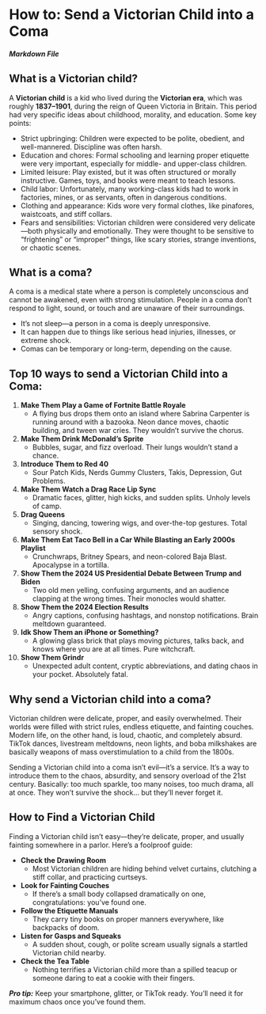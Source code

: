 
# How to: Send a Victorian Child into a Coma

#### _Markdown File_

## What is a Victorian child?
A **Victorian child** is a kid who lived during the **Victorian era**, which was roughly **1837–1901**, during the reign of Queen Victoria in Britain. This period had very specific ideas about childhood, morality, and education. Some key points:

- Strict upbringing: Children were expected to be polite, obedient, and well-mannered. Discipline was often harsh.
- Education and chores: Formal schooling and learning proper etiquette were very important, especially for middle- and upper-class children.
- Limited leisure: Play existed, but it was often structured or morally instructive. Games, toys, and books were meant to teach lessons.
- Child labor: Unfortunately, many working-class kids had to work in factories, mines, or as servants, often in dangerous conditions.
- Clothing and appearance: Kids wore very formal clothes, like pinafores, waistcoats, and stiff collars.
- Fears and sensibilities: Victorian children were considered very delicate—both physically and emotionally. They were thought to be sensitive to “frightening” or “improper” things, like scary stories, strange inventions, or chaotic scenes.

## What is a coma?

A coma is a medical state where a person is completely unconscious and cannot be awakened, even with strong stimulation. People in a coma don’t respond to light, sound, or touch and are unaware of their surroundings.

- It’s not sleep—a person in a coma is deeply unresponsive.
- It can happen due to things like serious head injuries, illnesses, or extreme shock.
- Comas can be temporary or long-term, depending on the cause.

## Top 10 ways to send a Victorian Child into a Coma:

1. **Make Them Play a Game of Fortnite Battle Royale**
    - A flying bus drops them onto an island where Sabrina Carpenter is running around with a bazooka. Neon dance moves, chaotic building, and tween war cries. They wouldn’t survive the chorus.
2. **Make Them Drink McDonald’s Sprite**
    - Bubbles, sugar, and fizz overload. Their lungs wouldn’t stand a chance.
3. **Introduce Them to Red 40**
    - Sour Patch Kids, Nerds Gummy Clusters, Takis, Depression, Gut Problems.
4. **Make Them Watch a Drag Race Lip Sync**
    - Dramatic faces, glitter, high kicks, and sudden splits. Unholy levels of camp.
5. **Drag Queens**
    - Singing, dancing, towering wigs, and over-the-top gestures. Total sensory shock.
6. **Make Them Eat Taco Bell in a Car While Blasting an Early 2000s Playlist**
    - Crunchwraps, Britney Spears, and neon-colored Baja Blast. Apocalypse in a tortilla.
7. **Show Them the 2024 US Presidential Debate Between Trump and Biden**
    - Two old men yelling, confusing arguments, and an audience clapping at the wrong times. Their monocles would shatter.
8. **Show Them the 2024 Election Results**
    - Angry captions, confusing hashtags, and nonstop notifications. Brain meltdown guaranteed.
9. **Idk Show Them an iPhone or Something?**
    - A glowing glass brick that plays moving pictures, talks back, and knows where you are at all times. Pure witchcraft.
10. **Show Them Grindr**
    - Unexpected adult content, cryptic abbreviations, and dating chaos in your pocket. Absolutely fatal.

## Why send a Victorian child into a coma? 

Victorian children were delicate, proper, and easily overwhelmed. Their worlds were filled with strict rules, endless etiquette, and fainting couches. Modern life, on the other hand, is loud, chaotic, and completely absurd. TikTok dances, livestream meltdowns, neon lights, and boba milkshakes are basically weapons of mass overstimulation to a child from the 1800s.

Sending a Victorian child into a coma isn’t evil—it’s a service. It’s a way to introduce them to the chaos, absurdity, and sensory overload of the 21st century. Basically: too much sparkle, too many noises, too much drama, all at once. They won’t survive the shock… but they’ll never forget it.

## How to Find a Victorian Child
Finding a Victorian child isn’t easy—they’re delicate, proper, and usually fainting somewhere in a parlor. Here’s a foolproof guide:

- **Check the Drawing Room**
    - Most Victorian children are hiding behind velvet curtains, clutching a stiff collar, and practicing curtseys.
- **Look for Fainting Couches**
    - If there’s a small body collapsed dramatically on one, congratulations: you’ve found one.
- **Follow the Etiquette Manuals**
    - They carry tiny books on proper manners everywhere, like backpacks of doom.
- **Listen for Gasps and Squeaks**
    - A sudden shout, cough, or polite scream usually signals a startled Victorian child nearby.
- **Check the Tea Table**
    - Nothing terrifies a Victorian child more than a spilled teacup or someone daring to eat a cookie with their fingers.

**_Pro tip:_** Keep your smartphone, glitter, or TikTok ready. You’ll need it for maximum chaos once you’ve found them.